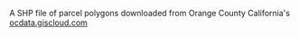 A SHP file of parcel polygons downloaded from Orange County California's [ocdata.giscloud.com](http://ocdata.giscloud.com)
